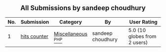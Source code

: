 ﻿<div align="center">

## All Submissions by sandeep choudhury

</div>

No.  | Submission | Category | By   | User Rating
---- | ---------- | -------- | ---- | -----------
1 | [hits counter<br />](https://github.com/Planet-Source-Code/sandeep-choudhury-hits-counter__8-293) | [Miscellaneous<br /><sup>PHP</sup>](../ByCategory/miscellaneous__8-1.md) | sandeep choudhury | 5.0 (10 globes from 2 users)
